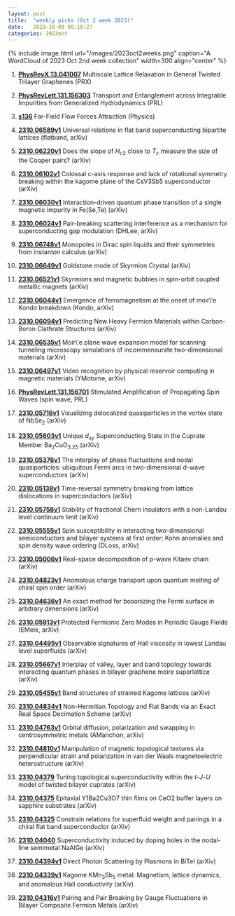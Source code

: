 ```yaml
---
layout: post
title:  "weekly picks (Oct 2 week 2023)"
date:   2023-10-09 00:16:27
categories: 2023oct
---
```



{% include image.html url="/images/2023oct2weeks.png" caption="A WordCloud of 2023 Oct 2nd week collection" width=300 align="center" %}

1. **[PhysRevX.13.041007](https://link.aps.org/doi/10.1103/PhysRevX.13.041007)** Multiscale Lattice Relaxation in General Twisted Trilayer Graphenes (PRX)

1. **[PhysRevLett.131.156303](https://link.aps.org/doi/10.1103/PhysRevLett.131.156303)** Transport and Entanglement across Integrable Impurities from Generalized Hydrodynamics (PRL)

1. **[s136](https://physics.aps.org/articles/v16/s136)** Far-Field Flow Forces Attraction (Physics)





1. **[2310.06589v1](https://arxiv.org/abs/2310.06589v1)** Universal relations in flat band superconducting bipartite lattices (flatband, arXiv)

1. **[2310.06220v1](https://arxiv.org/abs/2310.06220v1)** Does the slope of $H_{c2}$ close to $T_c$ measure the size of the Cooper pairs? (arXiv)

1. **[2310.06102v1](https://arxiv.org/abs/2310.06102v1)** Colossal c-axis response and lack of rotational symmetry breaking within the kagome plane of the CsV3Sb5 superconductor (arXiv)

1. **[2310.06030v1](https://arxiv.org/abs/2310.06030v1)** Interaction-driven quantum phase transition of a single magnetic impurity in Fe(Se,Te) (arXiv)

1. **[2310.06024v1](https://arxiv.org/abs/2310.06024v1)** Pair-breaking scattering interference as a mechanism for superconducting gap modulation (DHLee, arXiv)

1. **[2310.06748v1](https://arxiv.org/abs/2310.06748v1)** Monopoles in Dirac spin liquids and their symmetries from instanton calculus (arXiv)

1. **[2310.06649v1](https://arxiv.org/abs/2310.06649v1)** Goldstone mode of Skyrmion Crystal (arXiv)

1. **[2310.06521v1](https://arxiv.org/abs/2310.06521v1)** Skyrmions and magnetic bubbles in spin-orbit coupled metallic magnets (arXiv)

1. **[2310.06044v1](https://arxiv.org/abs/2310.06044v1)** Emergence of ferromagnetism at the onset of moir\\'e Kondo breakdown (Kondo, arXiv)

1. **[2310.06094v1](https://arxiv.org/abs/2310.06094v1)** Predicting New Heavy Fermion Materials within Carbon-Boron Clathrate Structures (arXiv)

1. **[2310.06535v1](https://arxiv.org/abs/2310.06535v1)** Moir\\'e plane wave expansion model for scanning tunneling microscopy simulations of incommensurate two-dimensional materials (arXiv)

1. **[2310.06497v1](https://arxiv.org/abs/2310.06497v1)** Video recognition by physical reservoir computing in magnetic materials (YMotome, arXiv)





1. **[PhysRevLett.131.156701](https://link.aps.org/doi/10.1103/PhysRevLett.131.156701)** Stimulated Amplification of Propagating Spin Waves (spin wave, PRL)

1. **[2310.05716v1](https://arxiv.org/abs/2310.05716v1)** Visualizing delocalized quasiparticles in the vortex state of NbSe$_2$ (arXiv)

1. **[2310.05603v1](https://arxiv.org/abs/2310.05603v1)** Unique $d_{xy}$ Superconducting State in the Cuprate Member Ba$_{2}$CuO$_{3.25}$ (arXiv)

1. **[2310.05376v1](https://arxiv.org/abs/2310.05376v1)** The interplay of phase fluctuations and nodal quasiparticles: ubiquitous Fermi arcs in two-dimensional d-wave superconductors (arXiv)

1. **[2310.05138v1](https://arxiv.org/abs/2310.05138v1)** Time-reversal symmetry breaking from lattice dislocations in superconductors (arXiv)

1. **[2310.05758v1](https://arxiv.org/abs/2310.05758v1)** Stability of fractional Chern insulators with a non-Landau level continuum limit (arXiv)

1. **[2310.05555v1](https://arxiv.org/abs/2310.05555v1)** Spin susceptibility in interacting two-dimensional semiconductors and bilayer systems at first order: Kohn anomalies and spin density wave ordering (DLoss, arXiv)

1. **[2310.05006v1](https://arxiv.org/abs/2310.05006v1)** Real-space decomposition of $p$-wave Kitaev chain (arXiv)

1. **[2310.04823v1](https://arxiv.org/abs/2310.04823v1)** Anomalous charge transport upon quantum melting of chiral spin order (arXiv)

1. **[2310.04636v1](https://arxiv.org/abs/2310.04636v1)** An exact method for bosonizing the Fermi surface in arbitrary dimensions (arXiv)

1. **[2310.05913v1](https://arxiv.org/abs/2310.05913v1)** Protected Fermionic Zero Modes in Periodic Gauge Fields (EMele, arXiv)

1. **[2310.04495v1](https://arxiv.org/abs/2310.04495v1)** Observable signatures of Hall viscosity in lowest Landau level superfluids (arXiv)

1. **[2310.05667v1](https://arxiv.org/abs/2310.05667v1)** Interplay of valley, layer and band topology towards interacting quantum phases in bilayer graphene moire superlattice (arXiv)

1. **[2310.05455v1](https://arxiv.org/abs/2310.05455v1)** Band structures of strained Kagome lattices (arXiv)

1. **[2310.04834v1](https://arxiv.org/abs/2310.04834v1)** Non-Hermitian Topology and Flat Bands via an Exact Real Space Decimation Scheme (arXiv)

1. **[2310.04763v1](https://arxiv.org/abs/2310.04763v1)** Orbital diffusion, polarization and swapping in centrosymmetric metals (AManchon, arXiv)

1. **[2310.04810v1](https://arxiv.org/abs/2310.04810v1)** Manipulation of magnetic topological textures via perpendicular strain and polarization in van der Waals magnetoelectric heterostructure (arXiv)





1. **[2310.04379](http://arxiv.org/abs/2310.04379)** Tuning topological superconductivity within the $t$-$J$-$U$ model of twisted bilayer cuprates (arXiv)

1. **[2310.04375](http://arxiv.org/abs/2310.04375)** Epitaxial Y1Ba2Cu3O7 thin films on CeO2 buffer layers on sapphire substrates (arXiv)

1. **[2310.04325](http://arxiv.org/abs/2310.04325)** Constrain relations for superfluid weight and pairings in a chiral flat band superconductor (arXiv)

1. **[2310.04040](http://arxiv.org/abs/2310.04040)** Superconductivity induced by doping holes in the nodal-line semimetal NaAlGe (arXiv)

1. **[2310.04394v1](https://arxiv.org/abs/2310.04394v1)** Direct Photon Scattering by Plasmons in BiTeI (arXiv)

1. **[2310.04339v1](https://arxiv.org/abs/2310.04339v1)** Kagome KMn$_3$Sb$_5$ metal: Magnetism, lattice dynamics, and anomalous Hall conductivity (arXiv)

1. **[2310.04316v1](https://arxiv.org/abs/2310.04316v1)** Pairing and Pair Breaking by Gauge Fluctuations in Bilayer Composite Fermion Metals (arXiv)



